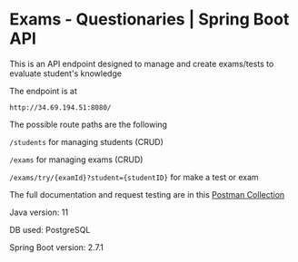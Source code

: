 # Exams - Questionaries | Spring Boot API

This is an API endpoint designed to manage and create exams/tests to evaluate student's knowledge

The endpoint is at

`http://34.69.194.51:8080/`

The possible route paths are the following

`/students` for managing students (CRUD)

`/exams` for managing exams (CRUD)

`/exams/try/{examId}?student={studentID}` for make a test or exam

The full documentation and request testing are in this [Postman Collection](https://documenter.getpostman.com/view/20357074/UzQxM4Ef)



Java version: 11

DB used: PostgreSQL

Spring Boot version: 2.7.1
